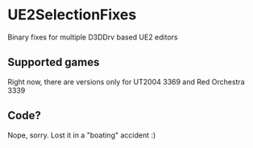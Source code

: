 # UE2SelectionFixes
Binary fixes for multiple D3DDrv based UE2 editors

## Supported games
Right now, there are versions only for UT2004 3369 and Red Orchestra 3339

## Code?
Nope, sorry. Lost it in a "boating" accident :)
